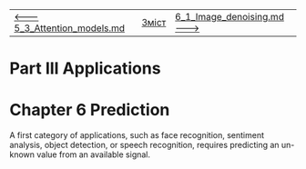 |                                                           |                    |                                                          |
| --------------------------------------------------------- | ------------------ | -------------------------------------------------------- |
| [<---   5_3_Attention_models.md](5_3_Attention_models.md) | [Зміст](README.md) | [6_1_Image_denoising.md    --->](6_1_Image_denoising.md) |

# Part III Applications

# Chapter 6 Prediction

 A first category of applications, such as face recognition, sentiment analysis, object detection, or speech recognition, requires predicting an un- known value from an available signal.

